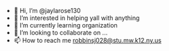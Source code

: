 - 👋 Hi, I’m @jaylarose130
- 👀 I’m interested in helping yall with anything
- 🌱 I’m currently learning organization
- 💞️ I’m looking to collaborate on ...
- 📫 How to reach me robbinsj028@stu.mw.k12.ny.us 

<!---
jaylarose130/jaylarose130 is a ✨ special ✨ repository because its `README.md` (this file) appears on your GitHub profile.
You can click the Preview link to take a look at your changes.
--->
